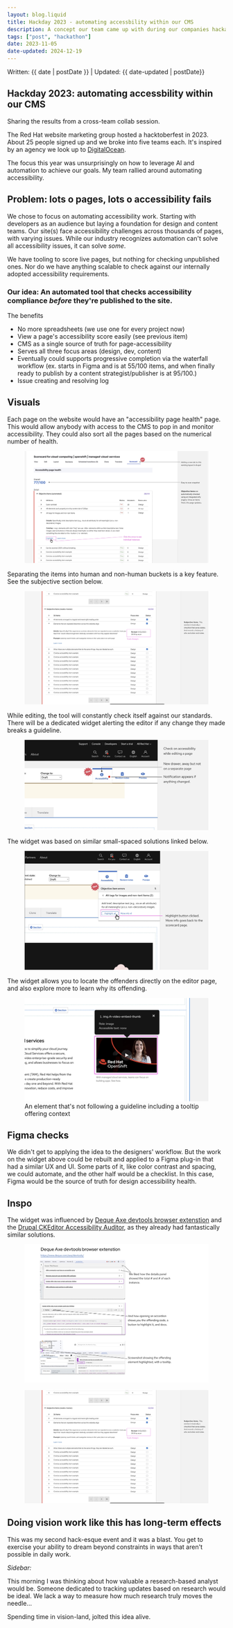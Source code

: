 ```yaml
---
layout: blog.liquid
title: Hackday 2023 - automating accessbility within our CMS
description: A concept our team came up with during our companies hackathon
tags: ["post", "hackathon"]
date: 2023-11-05
date-updated: 2024-12-19
---
```


<section class="hero">
    <time class="meta-date" datetime="{{ date | postDate }}">Written: {{ date | postDate }} | Updated: {{ date-updated | postDate}}</time>

# Hackday 2023: <span>automating accessbility within our CMS</span>


Sharing the results from a cross-team collab session. 

</section>

<section>

The Red Hat website marketing group hosted a hacktoberfest in 2023. About 25 people signed up and we broke into five teams each. It's inspired by an agency we look up to [DigitalOcean](https://hacktoberfest.com/about/).

The focus this year was unsurprisingly on how to leverage AI and automation to achieve our goals. My team rallied around automating accessibility.

## Problem: lots o pages, lots o accessibility fails

We chose to focus on automating accessibility work. Starting with developers as an audience but laying a foundation for design and content teams. Our site(s) face accessibility challenges across thousands of pages, with varying issues. While our industry recognizes automation can't solve all accessibility issues, it can solve *some*.

We have tooling to score live pages, but nothing for checking unpublished ones. Nor do we have anything scalable to check against our internally adopted accessibility requirements.

### Our idea: An automated tool that checks accessibility compliance *before* they're published to the site.
The benefits
- No more spreadsheets (we use one for every project now)
- View a page's accessibility score easily (see previous item)
- CMS as a single source of truth for page-accessibility
- Serves all three focus areas (design, dev, content)
- Eventually could supports progressive completion via the waterfall workflow (ex. starts in Figma and is at 55/100 items, and when finally ready to publish by a content strategist/publisher is at 95/100.)
- Issue creating and resolving log


## Visuals

Each page on the website would have an "accessibility page health" page. This would allow anybody with access to the CMS to pop in and monitor accessibility. They could also sort all the pages based on the numerical number of health.

<figure>
    <picture class="full">
        <!-- <source srcset="img/cms-scorecard.webp"  type="image/webp"> -->
        <source srcset="img/cms-scorecard.jpg"  type="image/jpg">
        <img src="img/cms-scorecard.jpg" alt="" >
    </picture>
</figure>

Separating the items into human and non-human buckets is a key feature. See the subjective section below.

<figure>
    <picture class="full">
        <!-- <source srcset="img/cms-scorecard-2.webp"  type="image/webp"> -->
        <source srcset="img/cms-scorecard-2.jpg"  type="image/jpg">
        <img src="img/cms-scorecard-2.jpg" alt="" >
    </picture>
</figure>

While editing, the tool will constantly check itself against our standards. There will be a dedicated widget alerting the editor if any change they made breaks a guideline. 

<figure>
    <picture>
        <!-- <source srcset="img/cms-scorecard-3.webp"  type="image/webp"> -->
        <source srcset="img/cms-scorecard-3.jpg"  type="image/jpg">
        <img src="img/cms-scorecard-3.jpg" alt="" >
    </picture>
</figure>

The widget was based on similar small-spaced solutions linked below.

<figure>
    <picture>
        <!-- <source srcset="img/cms-scorecard-4.webp"  type="image/webp"> -->
        <source srcset="img/cms-scorecard-4.jpg"  type="image/jpg">
        <img src="img/cms-scorecard-4.jpg" alt="" >
    </picture>
</figure>

The widget allows you to locate the offenders directly on the editor page, and also explore more to learn why its offending.

<figure>
    <picture>
        <!-- <source srcset="img/cms-scorecard-5.webp"  type="image/webp"> -->
        <source srcset="img/cms-scorecard-5.jpg"  type="image/jpg">
        <img src="img/cms-scorecard-5.jpg" alt="" >
    </picture>
    <figcaption>An element that's not following a guideline including a tooltip offering context</figcaption>
</figure>



## Figma checks

We didn't get to applying the idea to the designers' workflow. But the work on the widget above could be rebuilt and applied to a Figma plug-in that had a similar UX and UI. Some parts of it, like color contrast and spacing, we could automate, and the other half would be a checklist. In this case, Figma would be the source of truth for design accessibility health.


## Inspo

The widget was influenced by <a href="https://www.deque.com/axe/devtools/">Deque Axe devtools browser extenstion</a> and the <a href="https://www.drupal.org/docs/contributed-modules/ckeditor-accessibility-auditor">Drupal CKEditor Accessibility Auditor</a>, as they already had fantastically similar solutions.

<figure>
    <picture>
        <!-- <source srcset="img/inspo.webp"  type="image/webp"> -->
        <source srcset="img/inspo.jpg"  type="image/jpg">
        <img src="img/inspo.jpg" alt="" >
    </picture>
</figure>

<figure>
    <picture>
        <!-- <source srcset="img/inspo-2.webp"  type="image/webp"> -->
        <source srcset="img/inspo-2.jpg"  type="image/jpg">
        <img src="img/cms-scorecard-2.jpg" alt="" >
    </picture>
</figure>


## Doing vision work like this has long-term effects

This was my second hack-esque event and it was a blast. You get to exercise your ability to dream beyond constraints in ways that aren't possible in daily work.

*Sidebar:*

This morning I was thinking about how valuable a research-based analyst would be. Someone dedicated to tracking updates based on research would be ideal. We lack a way to measure how much research truly moves the needle... 

Spending time in vision-land, jolted this idea alive.


</section>

